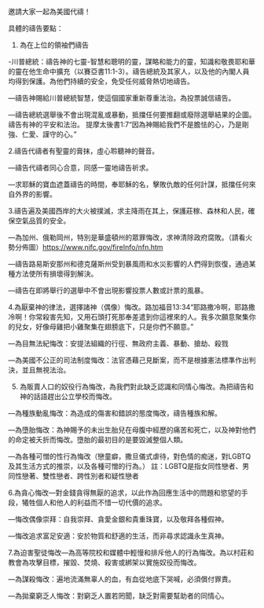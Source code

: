 邀請大家一起為美國代禱！

具體的禱告要點：

1. 為在上位的領袖們禱告

-川普總統：禱告神的七靈-智慧和聰明的靈，謀略和能力的靈，知識和敬畏耶和華的靈在他生命中擴充（以賽亞書11:1-3）。禱告總統及其家人，以及他的內閣人員均得到保護。為他們持續的安全，免受任何威脅熱切地禱告。

—禱告神賜給川普總統智慧，使這個國家重新尊重法治。為投票誠信禱告。

—禱告總統選舉後不會出現混亂或暴動，抵擋任何要推翻或廢除選舉結果的企圖。禱告有神的平安和法治。
提摩太後書1:7“因為神賜給我們不是膽怯的心，乃是剛強、仁愛、謹守的心。”

2.禱告代禱者有聖靈的膏抹，虛心聆聽神的聲音。

—禱告代禱者同心合意，同感一靈地禱告祈求。

—求耶穌的寶血遮蓋禱告的時間，奉耶穌的名，擊敗仇敵的任何計謀，抵擋任何來自外界的影響。

3.禱告遍及美國西岸的大火被撲滅，求主降雨在其上，保護莊稼、森林和人民，確保空氣品質的安全。

—為加州、俄勒岡州，特別是華盛頓州的眾罪悔改，求神清除政府腐敗。（請看火勢分佈圖）https://www.nifc.gov/fireInfo/nfn.htm

—禱告路易斯安那州和德克薩斯州受到暴風雨和水災影響的人們得到恢復，通過某種方法使所有損壞得到解決。

—禱告在即將舉行的選舉中不會出現影響投票人數或計票的風暴。

4.為厭棄神的律法，選擇諸神（偶像）悔改。路加福音13:34“耶路撒冷啊，耶路撒冷啊！你常殺害先知，又用石頭打死那奉差遣到你這裡來的人。我多次願意聚集你的兒女，好像母雞把小雞聚集在翅膀底下，只是你們不願意。”

—為目無法紀悔改：安提法組織的行徑、無政府主義、暴動、搶劫、殺戮

—為美國不公正的司法制度悔改：法官憑藉己見斷案，而不是根據憲法標準作出判決，並且無視法治。

5. 為販賣人口的奴役行為悔改，為我們對此缺乏認識和同情心悔改。為把禱告和神的話語趕出公立學校而悔改。

—為種族動亂悔改：為造成的傷害和錯誤的態度悔改，禱告種族和解。

—為墮胎悔改：為神賜予的未出生胎兒在母腹中經歷的痛苦和死亡，以及神對他們的命定被夭折而悔改。墮胎的最初目的是要毀滅整個人類。

—為各種可憎的性行為悔改（戀童癖，撒旦儀式虐待，對色情的痴迷，對LGBTQ及其生活方式的推崇，以及各種可憎的行為。）
註：LGBTQ是指女同性戀者、男同性戀著、雙性戀者、跨性別者和疑性戀者

6.為貪心悔改—對金錢貪得無厭的追求，以此作為回應生活中的問題和慾望的手段，犧牲個人和他人的利益而不惜一切代價的追求。

—悔改偶像崇拜：自我崇拜、貪愛金銀和貴重珠寶，以及敬拜各種假神。

—悔改追求富足安適：安於物質和舒適的生活，而非尋求認識永生真神。

7.為迫害聖徒悔改—為高等院校和媒體中輕慢和排斥他人的行為悔改。為以村莊和教會為攻擊目標，摧毀、焚燒、殺害或綁架以實施奴役而悔改。

—為謀殺悔改：遍地流滿無辜人的血，有血從地底下哭喊，必須償付罪責。

—為拋棄窮乏人悔改：對窮乏人置若罔聞，缺乏對需要幫助者的同情心。
